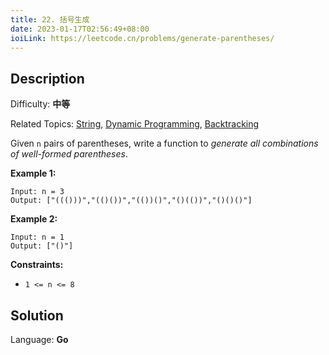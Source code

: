 ```yaml
---
title: 22. 括号生成
date: 2023-01-17T02:56:49+08:00
ioiLink: https://leetcode.cn/problems/generate-parentheses/
---
```


## Description

Difficulty: **中等**

Related Topics: [String](https://leetcode.cn/tag/https://leetcode.cn/tag/string//), [Dynamic Programming](https://leetcode.cn/tag/https://leetcode.cn/tag/dynamic-programming//), [Backtracking](https://leetcode.cn/tag/https://leetcode.cn/tag/backtracking//)


Given `n` pairs of parentheses, write a function to _generate all combinations of well-formed parentheses_.

**Example 1:**

```
Input: n = 3
Output: ["((()))","(()())","(())()","()(())","()()()"]
```

**Example 2:**

```
Input: n = 1
Output: ["()"]
```

**Constraints:**

*   `1 <= n <= 8`


## Solution

Language: **Go**

